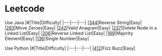 # Leetcode

Use Java
|#|Title|Difficulty|
|---|---|---|
|[344](./344.java)|Reverse String|Easy|
|[283](./283.java)|Move Zeroes|Easy|
|[242](./242.java)|Valid Anagram|Easy|
|[237](./237.java)|Delete Node in a Linked List|Easy|
|[206](./206.java)|Reverse Linked List|Easy|
|[169](./169.java)|Majority Element|Easy|
|[136](./136.java)|Single Number|Easy|


Use Python
|#|Title|Difficulty|
|---|---|---|
|[412](./412.py)|Fizz Buzz|Easy|


